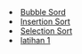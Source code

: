 <html>
<head>
    <title>Shorting</title>
</head>
<body>
    <li><a href="#Bubble Sort">Bubble Sord</a></li>
    <li><a href="#insertion sort">Insertion Sort</a></li>
    <li><a href="#Selection sort">Selection Sort</a></li>
    <li><a href="#latihan">latihan 1</a></li>    
</body>
</html>
